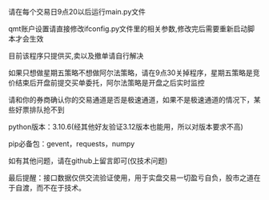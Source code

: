 请在每个交易日9点20以后运行main.py文件

qmt账户设置请直接修改ifconfig.py文件里的相关参数,修改完后需要重新启动脚本才会生效

目前该程序只提供买,卖以及撤单请自行解决

如果只想做星期五策略不想做阿尔法策略，请在9点30关掉程序，星期五策略是竞价结束后开盘前提交买单委托，阿尔法策略是开盘之后实时监控

请和你的券商确认你的交易通道是否是极速通道，如果不是极速通道的情况下，某些好票排队抢不到

python版本：3.10.6(经其他好友验证3.12版本也能用，所以对版本要求不高)

pip必备包：gevent，requests，numpy

如有其他问题，请在github上留言即可(仅技术问题)

最后提醒：接口数据仅供交流验证使用，用于实盘交易一切盈亏自负，股市之道在于自渡，而不在于技术。
